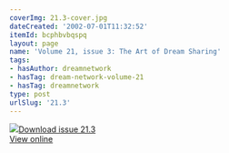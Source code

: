 ```yaml
---
coverImg: 21.3-cover.jpg
dateCreated: '2002-07-01T11:32:52'
itemId: bcphbvbqspq
layout: page
name: 'Volume 21, issue 3: The Art of Dream Sharing'
tags:
- hasAuthor: dreamnetwork
- hasTag: dream-network-volume-21
- hasTag: dreamnetwork
type: post
urlSlug: '21.3'
---
```

<img class="card-journal-img" src="../images/21.3-rect.jpg"/><a href="../files/pdfs/Volume_21/21.3-Dream-Network-Vol-21-No-3.pdf" download="">Download issue 21.3</a><br><a href="../files/pdfs/Volume_21/21.3-Dream-Network-Vol-21-No-3.pdf">View online</a>